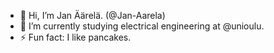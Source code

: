 - 👋 Hi, I’m Jan Äärelä. (@Jan-Aarela)
- 📝 I’m currently studying electrical engineering at @unioulu.
- ⚡ Fun fact: I like pancakes.

<!---
Jan-Aarela/Jan-Aarela is a ✨ special ✨ repository because its `README.md` (this file) appears on your GitHub profile.
You can click the Preview link to take a look at your changes.
--->
